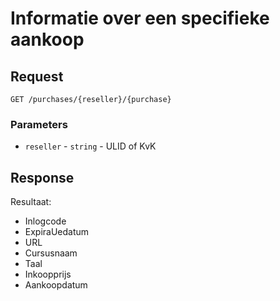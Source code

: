 # Informatie over een specifieke aankoop

## Request
```http
GET /purchases/{reseller}/{purchase}
```

### Parameters
* `reseller` - `string` - ULID of KvK

## Response
Resultaat:
- Inlogcode
- ExpiraUedatum
- URL
- Cursusnaam
- Taal
- Inkoopprijs
- Aankoopdatum
